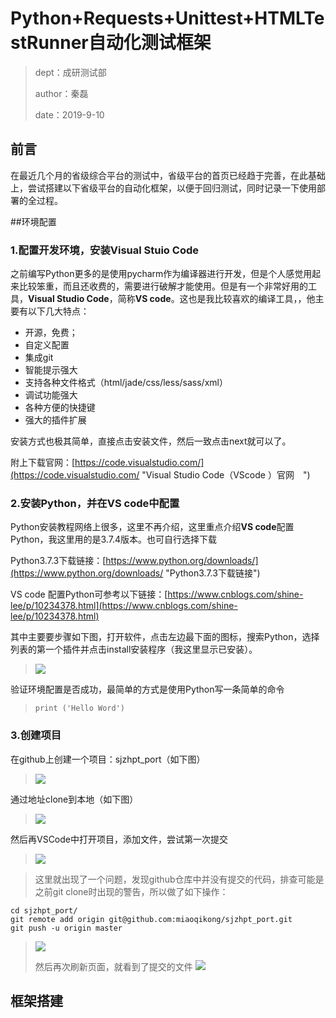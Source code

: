 # Python+Requests+Unittest+HTMLTestRunner自动化测试框架

> dept：成研测试部
> 
> author：秦磊
>
> date：2019-9-10

## 前言
在最近几个月的省级综合平台的测试中，省级平台的首页已经趋于完善，在此基础上，尝试搭建以下省级平台的自动化框架，以便于回归测试，同时记录一下使用部署的全过程。

##环境配置
### 1.配置开发环境，安装Visual Stuio Code
之前编写Python更多的是使用pycharm作为编译器进行开发，但是个人感觉用起来比较笨重，而且还收费的，需要进行破解才能使用。但是有一个非常好用的工具，**Visual Studio Code**，简称**VS code**。这也是我比较喜欢的编译工具，，他主要有以下几大特点：

- 开源，免费；
- 自定义配置
- 集成git
- 智能提示强大
- 支持各种文件格式（html/jade/css/less/sass/xml）
- 调试功能强大
- 各种方便的快捷键
- 强大的插件扩展

安装方式也极其简单，直接点击安装文件，然后一致点击next就可以了。

附上下载官网：[https://code.visualstudio.com/](https://code.visualstudio.com/ "Visual Studio Code（VScode ）官网　") 


### 2.安装Python，并在VS code中配置
Python安装教程网络上很多，这里不再介绍，这里重点介绍**VS code**配置Python，我这里用的是3.7.4版本。也可自行选择下载

Python3.7.3下载链接：[https://www.python.org/downloads/](https://www.python.org/downloads/ "Python3.7.3下载链接")

VS code 配置Python可参考以下链接：[https://www.cnblogs.com/shine-lee/p/10234378.html](https://www.cnblogs.com/shine-lee/p/10234378.html)


其中主要要步骤如下图，打开软件，点击左边最下面的图标，搜索Python，选择列表的第一个插件并点击install安装程序（我这里显示已安装）。
>![](http://bed.thunisoft.com:9000/ibed/2019/09/10/f5587bee308b4c2792a79e10bc628bfe.gif)

验证环境配置是否成功，最简单的方式是使用Python写一条简单的命令
> ```print ('Hello Word')```



### 3.创建项目

在github上创建一个项目：sjzhpt_port（如下图）

>![](http://bed.thunisoft.com:9000/ibed/2019/09/10/c11f7818860445449083e9ce829c669a.png)

通过地址clone到本地（如下图）
>![](http://bed.thunisoft.com:9000/ibed/2019/09/10/73ca91e0b5324ad19e2801db02a67e7f.png)

然后再VSCode中打开项目，添加文件，尝试第一次提交
>![](http://bed.thunisoft.com:9000/ibed/2019/09/10/1e570092302c442aa08b21230d07548e.gif)

>这里就出现了一个问题，发现github仓库中并没有提交的代码，排查可能是之前git clone时出现的警告，所以做了如下操作：
>
    cd sjzhpt_port/  
    git remote add origin git@github.com:miaoqikong/sjzhpt_port.git
    git push -u origin master

>![](http://bed.thunisoft.com:9000/ibed/2019/09/10/d7761124346f45e2aeb9a3bfa710a21d.png)
>
>然后再次刷新页面，就看到了提交的文件
>![](http://bed.thunisoft.com:9000/ibed/2019/09/10/86dfd483b55d4624a579667b70481f72.png)


## 框架搭建
